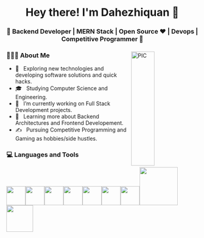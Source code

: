 <h1 align="center">Hey there! I'm Dahezhiquan 👋 </h1>
<h3 align="center">🚀 Backend Developer | MERN Stack | Open Source ♥ | Devops | Competitive Programmer  🚀</h3>
<div>
<img width = "35%" align="right" alt="PIC" height="300px" src="https://www.pngitem.com/pimgs/m/4-42822_apple-tv-copy-developer-illustration-png-transparent-png.png" />
<div align="left"> 
  <h3> 👨🏻‍💻 About Me </h3>

- 🤔 &nbsp; Exploring new technologies and developing software solutions and quick hacks.
- 🎓 &nbsp; Studying Computer Science and Engineering.
- 💼 &nbsp; I’m currently working on Full Stack Development projects.
- 🌱 &nbsp; Learning more about Backend Architectures and Frontend Developement.
- ✍️ &nbsp; Pursuing Competitive Programming and Gaming as hobbies/side hustles.
</div> 
</div>

<div>
  <h3> 💻 Languages and Tools </h3>
  <p>
   <img src="https://media.giphy.com/media/3rCcV6sC1o2GY/giphy.gif" width="50" alt=""><img src="https://media3.giphy.com/media/ln7z2eWriiQAllfVcn/200w.webp" width="50" alt=""><img src="https://i.giphy.com/media/LMt9638dO8dftAjtco/200.webp"   width="50" alt=""><img src="https://i.giphy.com/media/eNAsjO55tPbgaor7ma/200w.webp" width="50" alt=""><img src="https://i.giphy.com/media/IdyAQJVN2kVPNUrojM/200.webp" width="50" alt=""><img src="https://media3.giphy.com/media/kdFc8fubgS31b8DsVu/giphy.webp" width="50" alt=""><img src="https://media.giphy.com/media/SU2ic3wTfuC6JhD1lA/giphy.gif" width="50" alt=""><img src="https://media.giphy.com/media/kH1DBkPNyZPOk0BxrM/giphy.gif" width="100" alt=""><img src="https://media.giphy.com/media/SsCYf6DRFJrOpP0IoM/giphy.gif" width="70" alt="">
  <p>
</div> 
